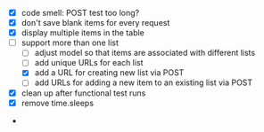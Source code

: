 * [X] code smell: POST test too long? 
* [X] don't save blank items for every request
* [X] display multiple items in the table
* [ ] support more than one list
    * [ ] adjust model so that items are associated with different lists
    * [ ] add unique URLs for each list
    * [X] add a URL for creating new list via POST
    * [ ] add URLs for adding a new item to an existing list via POST
* [X] clean up after functional test runs
* [X] remove time.sleeps
* 